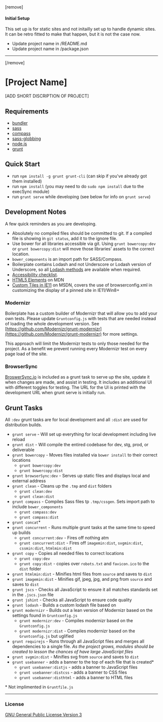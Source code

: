 [remove]

#### Initial Setup
This set up is for static sites and not initailly set up to handle dynamic sites.  It can be retro fitted to make that happen, but it is not the case now.

* Update project name in /README.md
* Update project name in /package.json

***
[/remove]

[Project Name]
===================

[ADD SHORT DISCRIPTION OF PROJECT]

## Requirements
* [bundler](http://bundler.io/)
* [sass](http://sass-lang.com/)
* [compass](compass-style.org)
* [sass-globbing](https://github.com/chriseppstein/sass-globbing)
* [node.js](http://nodejs.org/)
* [grunt](http://gruntjs.com)

## Quick Start

* run `npm install -g grunt grunt-cli` (can skip if you've already got them installed)
* run `npm install` (you may need to do `sudo npm install` due to the execSync module)
* run `grunt serve` while developing (see below for info on `grunt serve`)


## Development Notes

A few quick reminders as you are developing.

* Absolutely no compiled files should be committed to git.  If a compiled file is showing in `git status`, add it to the ignore file.
* Use bower for all libraries accessible via git.  Using `grunt bowercopy:dev` or `grunt bowercopy:dist` will move those libraries' assets to the correct location.
* `bower_components` is an import path for SASS/Compass.
* Boilerplate contains Lodash and not Underscore or Lodash version of Underscore, so all [Lodash methods](http://lodash.com/docs) are available when required.
* [Accessibility checklist](http://a11yproject.com/checklist.html).
* [HTML5 Elements](https://developer.mozilla.org/en-US/docs/Web/Guide/HTML/HTML5/HTML5_element_list) on MDN
* [Custom Tiles in IE11](https://msdn.microsoft.com/en-us/library/ie/dn455106%28v=vs.85%29.aspx) on MSDN, covers the use of browserconfig.xml in customizing the display of a pinned site in IE11/Win8+

### Modernizr

Boilerplate has a custom builder of Modernizr that will allow you to add your own tests. Please update `Gruntconfig.js` with tests that are needed instead of loading the whole development version.  See [https://github.com/Modernizr/grunt-modernizr](https://github.com/Modernizr/grunt-modernizr) for more settings.

This approach will limit the Modernizr tests to only those needed for the project. As a benefit we prevent running every Modernizr test on every page load of the site.

### BrowserSync

[BroswerSync.io](http://www.browsersync.io/) is included as a grunt task to serve up the site, update it when changes are made, and assist in testing. It includes an additional UI with different toggles for testing. The URL for the UI is printed with the development URL when grunt serve is initially run.

## Grunt Tasks
All `:dev` grunt tasks are for local development and all `:dist` are used for distribution builds.

* `grunt serve` -  Will set up everything for local development including live reload
* `grunt dist` - Will compile the entired codebase for dev, stg, prod, or deliverable
* `grunt bowercopy` - Moves files installed via `bower install` to their correct locations
  * `grunt bowercopy:dev`
  * `grunt bowercopy:dist`
* `grunt browserSync:dev` - Serves up static files and displays local and external address
* `grunt clean` - Cleans up the `.tmp` and `dist` folders
  * `grunt clean:dev`
  * `grunt clean:dist`
* `grunt compass` - Compiles Sass files tp `.tmp/cssgen`.  Sets import path to include `bower_components`
  * `grunt compass:dev`
  * `grunt compass:dist`
* `grunt concat`*
* `grunt concurrent` - Runs multiple grunt tasks at the same time to speed up builds
  * `grunt concurrent:dev` - Fires off nothing atm
  * `grunt concurrent:dist` - Fires off `imagemin:dist`, `svgmin:dist`, `cssmin:dist`, `htmlmin:dist`
* `grunt copy` - Copies all needed files to correct locations
  * `grunt copy:dev`
  * `grunt copy:dist` - copies over `robots.txt` and `favicon.ico` to the `dist` folder
* `grunt htmlmin:dist` - Minifies html files from `source` and saves to `dist`
* `grunt imagemin:dist` - Minifies gif, jpeg, jpg, and png from `source` and saves to `dist`
* `grunt jscs` - Checks all JavaScript to ensure it all matches standards set in the `.jscs.json` file
* `grunt jshint` - Checks all JavaScript to ensure code quality
* `grunt lodash` - Builds a custom lodash file based on
* `grunt modernizr` - Builds out a lean version of Modernizr based on the settings found in `Gruntconfig.js`
  * `grunt modernizr:dev` - Compiles modernizr based on the `Gruntconfig.js`
  * `grunt modernizr:dist` - Compiles modernizr based on the `Gruntconfig.js` but uglified
* `grunt requirejs` - Runs through all JavaScript files and merges all dependencies to a single file.  *As the project grows, modules should be created to lesson the chances of have large JavaScript files*
* `grunt svgmin:dist` - Minifies svg from `source` and saves to `dist`
* `grunt usebanner` - adds a banner to the top of each file that is created*
  * `grunt usebanner:distjs` - adds a banner to JavaScript files
  * `grunt usebanner:distcss` - adds a banner to CSS files
  * `grunt usebanner:disthtml` - adds a banner to HTML files

\* Not implimented in `Gruntfile.js`
***

### License
[GNU General Public License Version 3](http://www.gnu.org/licenses/gpl.html)

